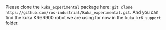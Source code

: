 Please clone the `kuka_experimental` package here:
`git clone https://github.com/ros-industrial/kuka_experimental.git`. And you can find the kuka KR6R900 robot we are using for now in the `kuka_kr6_support` folder.



